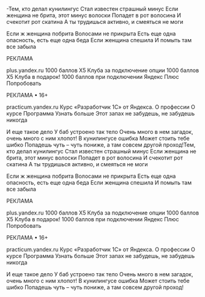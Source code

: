-Тем, кто делал кунилингус
Стал известен страшный минус
Если женщина не брита, этот минус волоски
Попадет в рот волосина
И счекотит рот скатина
А ты трудишься активно, и смеяться не моги

Если ж женщина побрита
Волосами не прикрыта
Есть еще одна опасность, есть еще одна беда
Если женщина спешила
И помыть там все забыла

РЕКЛАМА

plus.yandex.ru
1000 баллов Х5 Клуба за подключение опции
1000 баллов Х5 Клуба в подарок!
1000 баллов при подключении
Яндекс Плюс
Попробовать

РЕКЛАМА
•
16+

practicum.yandex.ru
Курс «Разработчик 1С» от Яндекса.
О профессии
О курсе
Программа
Узнать больше
Этот запах не забудешь, не забудешь никогда

И еще такое дело
У баб устроено так тело
Очень много в нем загадок, очень много с ним хлопот!
В кунилингусе ошибка
Может стоить тебе шибко
Попадешь чуть – чуть пониже, а там совсем другой проход!Тем, кто делал кунилингус
Стал известен страшный минус
Если женщина не брита, этот минус волоски
Попадет в рот волосина
И счекотит рот скатина
А ты трудишься активно, и смеяться не моги

Если ж женщина побрита
Волосами не прикрыта
Есть еще одна опасность, есть еще одна беда
Если женщина спешила
И помыть там все забыла

РЕКЛАМА

plus.yandex.ru
1000 баллов Х5 Клуба за подключение опции
1000 баллов Х5 Клуба в подарок!
1000 баллов при подключении
Яндекс Плюс
Попробовать

РЕКЛАМА
•
16+

practicum.yandex.ru
Курс «Разработчик 1С» от Яндекса.
О профессии
О курсе
Программа
Узнать больше
Этот запах не забудешь, не забудешь никогда

И еще такое дело
У баб устроено так тело
Очень много в нем загадок, очень много с ним хлопот!
В кунилингусе ошибка
Может стоить тебе шибко
Попадешь чуть – чуть пониже, а там совсем другой проход!
